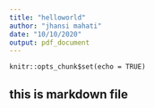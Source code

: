 ```yaml
---
title: "helloworld"
author: "jhansi mahati"
date: "10/10/2020"
output: pdf_document
---
```


```{r setup, include=FALSE}
knitr::opts_chunk$set(echo = TRUE)
```

## this is markdown file